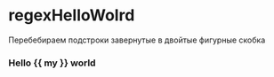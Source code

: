 # regexHelloWolrd
Перебебираем подстроки завернутые в двойтые фигурные скобка
### Hello {{ my }} world
